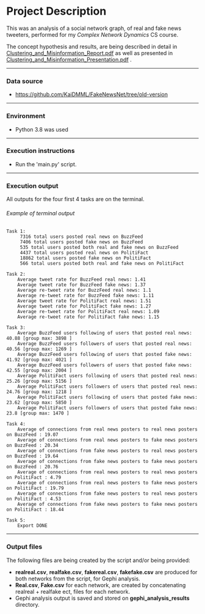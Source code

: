 # Project Description

This was an analysis of a social network graph, of real and fake news tweeters,
performed for my *Complex Network Dynamics* CS course.

The concept hypothesis and results, are being described in detail in 
[Clustering_and_Misinformation_Report.pdf](results_report/Clustering_and_Misinformation_Presentation.pdf) 
as well as presented in 
[Clustering_and_Misinformation_Presentation.pdf](results_report/Clustering_and_Misinformation_Report.pdf)
.

---

### Data source

- https://github.com/KaiDMML/FakeNewsNet/tree/old-version

---

### Environment

- Python 3.8 was used

---

### Execution instructions

- Run the 'main.py' script.

---

### Execution output

All outputs for the four first 4 tasks are on the terminal. 

###### Example of terminal output

	Task 1:
		 7316 total users posted real news on BuzzFeed
		 7406 total users posted fake news on BuzzFeed
		 535 total users posted both real and fake news on BuzzFeed
		 4437 total users posted real news on PolitiFact
		 18862 total users posted fake news on PolitiFact
		 566 total users posted both real and fake news on PolitiFact
	
	Task 2:
		Average tweet rate for BuzzFeed real news: 1.41
		Average tweet rate for BuzzFeed fake news: 1.37
		Average re-tweet rate for BuzzFeed real news: 1.1
		Average re-tweet rate for BuzzFeed fake news: 1.11
		Average tweet rate for PolitiFact real news: 1.51
		Average tweet rate for PolitiFact fake news: 1.27
		Average re-tweet rate for PolitiFact real news: 1.09
		Average re-tweet rate for PolitiFact fake news: 1.15
	
	Task 3:
		Average BuzzFeed users following of users that posted real news: 40.88 [group max: 3898 ]
		Average BuzzFeed users followers of users that posted real news: 40.56 [group max: 1269 ]
		Average BuzzFeed users following of users that posted fake news: 41.92 [group max: 4021 ]
		Average BuzzFeed users followers of users that posted fake news: 42.55 [group max: 2004 ]
		Average PolitiFact users following of users that posted real news: 25.26 [group max: 5156 ]
		Average PolitiFact users followers of users that posted real news: 24.76 [group max: 1218 ]
		Average PolitiFact users following of users that posted fake news: 23.62 [group max: 5850 ]
		Average PolitiFact users followers of users that posted fake news: 23.8 [group max: 1470 ]
	
	Task 4:
		Average of connections from real news posters to real news posters on BuzzFeed : 19.07
		Average of connections from real news posters to fake news posters on BuzzFeed : 20.34
		Average of connections from fake news posters to real news posters on BuzzFeed : 19.64
		Average of connections from fake news posters to fake news posters on BuzzFeed : 20.76
		Average of connections from real news posters to real news posters on PolitiFact : 4.79
		Average of connections from real news posters to fake news posters on PolitiFact : 19.79
		Average of connections from fake news posters to real news posters on PolitiFact : 4.53
		Average of connections from fake news posters to fake news posters on PolitiFact : 18.44
	
	Task 5:
		Export DONE

--- 

### Output files

The following files are being created by the script and/or being provided:
- **realreal.csv**, **realfake.csv**, **fakereal.csv**,
**fakefake.csv** are produced for both networks from the script, for Gephi 
analysis.
- **Real.csv**, **Fake.csv** for each network, are created by concatenating 
realreal + realfake ect, files for each network.
- Gephi analysis output is saved and stored on **gephi_analysis_results** 
directory.
